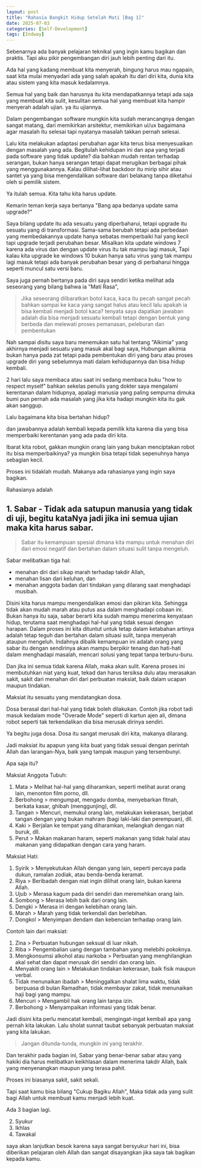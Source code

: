 ```yaml
---
layout: post
title: "Rahasia Bangkit Hidup Setelah Mati [Bag 1]"
date: 2025-07-03
categories: [Self-Development]
tags: [Indway]
---
```


Sebenarnya ada banyak pelajaran teknikal yang ingin kamu bagikan dan praktis. Tapi aku pikir pengembangan diri jauh lebih penting dari itu.

Ada hal yang kadang membuat kita menyerah, bingung harus mau ngapain, saat kita mulai menyadari ada yang salah apakah itu dari diri kita, dunia kita atau sistem yang kita masuk kedalamnya.

Semua hal yang baik dan harusnya itu kita mendapatkannya tetapi ada saja yang membuat kita sulit, kesulitan semua hal yang membuat kita hampir menyerah adalah ujian. ya itu ujiannya.

Dalam pengembangan software mungkin kita sudah merancangnya dengan sangat matang, dari memikirkan arsitektur, memikirkan ui/ux bagaimana agar masalah itu selesai tapi nyatanya masalah takkan pernah selesai.

Lalu kita melakukan adaptasi perubahan agar kita terus bisa menyesuaikan dengan masalah yang ada. Begitulah kehidupan ini dan apa yang terjadi pada software yang tidak update? dia bahkan mudah rentan terhadap serangan,
bukan hanya serangan tetapi dapat merugikan berbagai pihak yang menggunakannya. Kalau dilihat-lihat backdoor itu mirip sihir atau santet ya yang bisa mengendalikan software dari belakang tanpa diketahui oleh si pemilik sistem.

Ya itulah semua. Kita tahu kita harus update. 

Kemarin teman kerja saya bertanya "Bang apa bedanya update sama upgrade?"

Saya bilang update itu ada sesuatu yang diperbaharui, tetapi upgrade itu sesuatu yang di transformasi.
Sama-sama berubah tetapi ada perbedaan yang membedakannya update hanya sebatas memperbaiki hal yang kecil tapi upgrade terjadi perubahan besar.
Misalkan kita update windows 7 karena ada virus dan dengan update virus itu tak mampu lagi masuk,
Tapi kalau kita upgrade ke windows 10 bukan hanya satu virus yang tak mampu lagi masuk tetapi ada banyak perubahan besar yang di perbaharui hingga seperti muncul satu versi baru.

Saya juga pernah bertanya pada diri saya sendiri ketika melihat ada seseorang yang bilang bahwa ia "Mati Rasa",
> Jika seseorang diibaratkan botol kaca, kaca itu pecah sangat pecah bahkan sampai ke kaca yang sangat halus atau kecil lalu apakah ia bisa kembali menjadi botol kaca?
> tenyata saya dapatkan jawaban adalah dia bisa menjadi sesuatu kembali tetapi dengan bentuk yang berbeda dan melewati proses pemanasan, peleburan dan pembentukan

Nah sampai disitu saya baru menemukan satu hal tentang "Alkimia" yang akhirnya menjadi sesuatu yang masuk akal bagi saya,
Hubungan alkimia bukan hanya pada zat tetapi pada pembentukan diri yang baru atau proses upgrade diri yang sebelumnya mati dalam kehidupannya dan bisa hidup kembali.

2 hari lalu saya membaca atau saat ini sedang membaca buku "how to respect myself" bahkan sekelas penulis yang dokter saya mengalami kerentanan dalam hidupnya, apalagi manusia yang paling sempurna dimuka bumi pun pernah ada masalah yang jika kita hadapi mungkin kita itu gak akan sanggup.

Lalu bagaimana kita bisa bertahan hidup?

dan jawabannya adalah kembali kepada pemilik kita karena dia yang bisa memperbaiki kerentanan yang ada pada diri kita.

Ibarat kita robot, gakkan mungkin orang lain yang bukan menciptakan robot itu bisa memperbaikinya? ya mungkin bisa tetapi tidak sepenuhnya hanya sebagian kecil.

Proses ini tidaklah mudah. Makanya ada rahasianya yang ingin saya bagikan.

Rahasianya adalah 


## 1. Sabar - Tidak ada satupun manusia yang tidak di uji, begitu kataNya jadi jika ini semua ujian maka kita harus sabar.

> Sabar itu kemampuan spesial dimana kita mampu untuk menahan diri dari emosi negatif dan bertahan dalam situasi sulit tanpa mengeluh. 

Sabar melibatkan tiga hal: 
- menahan diri dari sikap marah terhadap takdir Allah,
- menahan lisan dari keluhan, dan
- menahan anggota badan dari tindakan yang dilarang saat menghadapi musibah. 

Disini kita harus mampu mengendalikan emosi dan pikiran kita. Sehingga tidak akan mudah marah atau putus asa dalam menghadapi cobaan ini.
Bukan hanya itu saja, sabar berarti kita sudah mampu menerima kenyataan hidup, terutama saat menghadapi hal-hal yang tidak sesuai dengan harapan. 
Dalam proses ini kita dituntut untuk tetap dalam ketabahan artinya adalah tetap teguh dan bertahan dalam situasi sulit, tanpa menyerah ataupun mengeluh.
Indahnya dibalik kemampuan ini adalah orang yang sabar itu dengan sendirinya akan mampu berpikir tenang dan hati-hati dalam menghadapi masalah, mencari solusi yang tepat tanpa terburu-buru.

Dan jika ini semua tidak karena Allah, maka akan sulit. Karena proses ini membutuhkan niat yang kuat, tekad dan harus tersiksa dulu atau merasakan sakit,
sakit dari menahan diri dari perbuatan maksiat, baik dalam ucapan maupun tindakan.

Maksiat itu sesuatu yang mendatangkan dosa.

Dosa berasal dari hal-hal yang tidak boleh dilakukan. Contoh jika robot tadi masuk kedalam mode "Overade Mode" seperti di kartun ajen ali, 
dimana robot seperti tak terkendalikan dia bisa merusak dirinya sendiri.

Ya begitu juga dosa. Dosa itu sangat merusak diri kita, makanya dilarang.

Jadi maksiat itu apapun yang kita buat yang tidak sesuai dengan perintah Allah dan larangan-Nya, 
baik yang tampak maupun yang tersembunyi. 

Apa saja itu?

Maksiat Anggota Tubuh:

1. Mata > Melihat hal-hal yang diharamkan, seperti melihat aurat orang lain, menonton film porno, dll. 
2. Berbohong > mengumpat, mengadu domba, menyebarkan fitnah, berkata kasar, ghibah (menggunjing), dll. 
3. Tangan > Mencuri, memukul orang lain, melakukan kekerasan, berjabat tangan dengan yang bukan mahram (bagi laki-laki dan perempuan), dll. 
4. Kaki > Berjalan ke tempat yang diharamkan, melangkah dengan niat buruk, dll. 
5. Perut > Makan makanan haram, seperti makanan yang tidak halal atau makanan yang didapatkan dengan cara yang haram. 


Maksiat Hati:
1. Syirik > Menyekutukan Allah dengan yang lain, seperti percaya pada dukun, ramalan zodiak, atau benda-benda keramat.
2. Riya > Beribadah dengan niat ingin dilihat orang lain, bukan karena Allah.
3. Ujub > Merasa kagum pada diri sendiri dan meremehkan orang lain.
4. Sombong > Merasa lebih baik dari orang lain.
5. Dengki > Merasa iri dengan kelebihan orang lain.
6. Marah > Marah yang tidak terkendali dan berlebihan.
7. Dongkol > Menyimpan dendam dan kebencian terhadap orang lain. 

Contoh lain dari maksiat:
1. Zina > Perbuatan hubungan seksual di luar nikah. 
2. Riba > Pengembalian uang dengan tambahan yang melebihi pokoknya. 
3. Mengkonsumsi alkohol atau narkoba > Perbuatan yang menghilangkan akal sehat dan dapat merusak diri sendiri dan orang lain. 
4. Menyakiti orang lain > Melakukan tindakan kekerasan, baik fisik maupun verbal. 
5. Tidak menunaikan ibadah > Meninggalkan shalat lima waktu, tidak berpuasa di bulan Ramadhan, tidak membayar zakat, tidak menunaikan haji bagi yang mampu. 
6. Mencuri > Mengambil hak orang lain tanpa izin. 
7. Berbohong > Menyampaikan informasi yang tidak benar. 

Jadi disini kita perlu mencatat kembali, mengingat-ingat kembali apa yang pernah kita lakukan.
Lalu sholat sunnat taubat sebanyak perbuatan maksiat yang kita lakukan.

> Jangan ditunda-tunda, mungkin ini yang terakhir.

Dan terakhir pada bagian ini, Sabar yang benar-benar sabar atau yang hakiki dia harus melibatkan keikhlasan dalam menerima takdir Allah, 
baik yang menyenangkan maupun yang terasa pahit. 

Proses ini biasanya sakit, sakit sekali.

Tapi saat kamu bisa bilang "Cukup Bagiku Allah", 
Maka tidak ada yang sulit bagi Allah untuk membuat kamu menjadi lebih kuat.

Ada 3 bagian lagi.

2. Syukur
3. Ikhlas
4. Tawakal

saya akan lanjutkan besok karena saya sangat bersyukur hari ini,
bisa diberikan pelajaran oleh Allah dan sangat disayangkan jika saya tak bagikan kepada kamu.




